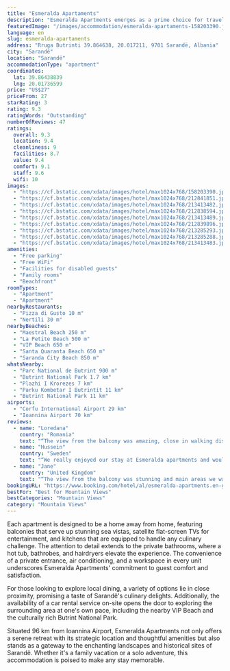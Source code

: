```yaml
---
title: "Esmeralda Apartaments"
description: "Esmeralda Apartments emerges as a prime choice for travelers seeking a blend of comfort and convenience in Sarandë, positioned just a stone's throw away from the pristine Maestral Beach and a short stroll from La Petite Beach."
featuredImage: "/images/accommodation/esmeralda-apartaments-158203390.jpg"
language: en
slug: esmeralda-apartaments
address: "Rruga Butrinti 39.864638, 20.017211, 9701 Sarandë, Albania"
city: "Sarandë"
location: "Sarandë"
accommodationType: "apartment"
coordinates:
  lat: 39.86438839
  lng: 20.01736599
price: "US$27"
priceFrom: 27
starRating: 3
rating: 9.3
ratingWords: "Outstanding"
numberOfReviews: 47
ratings:
  overall: 9.3
  location: 9.4
  cleanliness: 9
  facilities: 8.7
  value: 9.4
  comfort: 9.1
  staff: 9.6
  wifi: 10
images:
  - "https://cf.bstatic.com/xdata/images/hotel/max1024x768/158203390.jpg?k=b8f75bb6e54512bf442f8291205781bbab3c7440fd6afb29b06530f2ed858ba2&o=&hp=1"
  - "https://cf.bstatic.com/xdata/images/hotel/max1024x768/212841851.jpg?k=e65d4ca5f9d469845f68f8d84c2e77de27f943083523065cb1598d947a9cbb7a&o=&hp=1"
  - "https://cf.bstatic.com/xdata/images/hotel/max1024x768/213413482.jpg?k=afa1d9587c5e06d255d07a97448eb6e776892e0bc9fc0b7b967c0a7c1fa57951&o=&hp=1"
  - "https://cf.bstatic.com/xdata/images/hotel/max1024x768/212838594.jpg?k=9379069a8390720e3714f49a477af89e6aaf03a04e180f24176e9758b63fae45&o=&hp=1"
  - "https://cf.bstatic.com/xdata/images/hotel/max1024x768/213413489.jpg?k=bc1c850750065302ceca3eb320de482bd3d79991c83e832bcea11e3b024cea66&o=&hp=1"
  - "https://cf.bstatic.com/xdata/images/hotel/max1024x768/212839896.jpg?k=e997ba1382c6cf9f95c34ee014ce705f8eca4077bdf0a620b7b5713e7f184129&o=&hp=1"
  - "https://cf.bstatic.com/xdata/images/hotel/max1024x768/213285293.jpg?k=e94a31819dc11170b48912bc814715891f37aca2df0418d369bc3253f1bb782e&o=&hp=1"
  - "https://cf.bstatic.com/xdata/images/hotel/max1024x768/213285288.jpg?k=bab9131cd47a4f7479922ddb124ab8e58db40cc55ab0ef718217d1d750cfa5a3&o=&hp=1"
  - "https://cf.bstatic.com/xdata/images/hotel/max1024x768/213413483.jpg?k=644255c9b3717b1d0bb50220d87d2bcac79b73e35c92bdf90b3ffca3e45a355c&o=&hp=1"
amenities:
  - "Free parking"
  - "Free WiFi"
  - "Facilities for disabled guests"
  - "Family rooms"
  - "Beachfront"
roomTypes:
  - "Apartment"
  - "Apartment"
nearbyRestaurants:
  - "Pizza di Gusto 10 m"
  - "Nertili 30 m"
nearbyBeaches:
  - "Maestral Beach 250 m"
  - "La Petite Beach 500 m"
  - "VIP Beach 650 m"
  - "Santa Quaranta Beach 650 m"
  - "Saranda City Beach 850 m"
whatsNearby:
  - "Parc National de Butrint 900 m"
  - "Butrint National Park 1.7 km"
  - "Plazhi I Krorezes 7 km"
  - "Parku Kombetar I Butrintit 11 km"
  - "Butrint National Park 11 km"
airports:
  - "Corfu International Airport 29 km"
  - "Ioannina Airport 70 km"
reviews:
  - name: "Loredana"
    country: "Romania"
    text: "“The view from the balcony was amazing, close in walking distance from markets, restaurants and beaches: Copacabana, Mango, Sarande Beach.”"
  - name: "Hussein"
    country: "Sweden"
    text: "“We really enjoyed our stay at Esmeralda apartments and would 100% recommend to anyone. Our hostess was really kind and helpful. Responded quickly to our questions and coming to our help. The apartment is fully equipped and clean. The view was...”"
  - name: "Jane"
    country: "United Kingdom"
    text: "“The view from the balcony was stunning and main areas we wanted to visit were only a short walk away. It was very easy to communicate with the property manager and they were happy to answer any questions we had.”"
bookingURL: "https://www.booking.com/hotel/al/esmeralda-apartments.en-gb.html?aid=8035640"
bestFor: "Best for Mountain Views"
bestCategories: "Mountain Views"
category: "Mountain Views"
---
```


Each apartment is designed to be a home away from home, featuring balconies that serve up stunning sea vistas, satellite flat-screen TVs for entertainment, and kitchens that are equipped to handle any culinary challenge. The attention to detail extends to the private bathrooms, where a hot tub, bathrobes, and hairdryers elevate the experience. The convenience of a private entrance, air conditioning, and a workspace in every unit underscores Esmeralda Apartments' commitment to guest comfort and satisfaction.

For those looking to explore local dining, a variety of options lie in close proximity, promising a taste of Sarandë's culinary delights. Additionally, the availability of a car rental service on-site opens the door to exploring the surrounding area at one's own pace, including the nearby VIP Beach and the culturally rich Butrint National Park.

Situated 96 km from Ioannina Airport, Esmeralda Apartments not only offers a serene retreat with its strategic location and thoughtful amenities but also stands as a gateway to the enchanting landscapes and historical sites of Sarandë. Whether it's a family vacation or a solo adventure, this accommodation is poised to make any stay memorable.